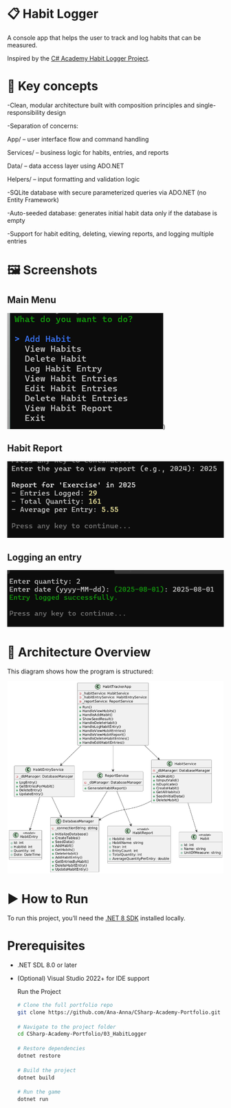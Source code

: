 # 📋 Habit Logger

A console app that helps the user to track and log habits that can be measured.

Inspired by the [C# Academy Habit Logger Project]([https://www.thecsharpacademy.com/project/11/calculator](https://www.thecsharpacademy.com/project/12/habit-logger)).

# 🧠 Key concepts

-Clean, modular architecture built with composition principles and single-responsibility design

-Separation of concerns:

App/ – user interface flow and command handling

Services/ – business logic for habits, entries, and reports

Data/ – data access layer using ADO.NET

Helpers/ – input formatting and validation logic

-SQLite database with secure parameterized queries via ADO.NET (no Entity Framework)

-Auto-seeded database: generates initial habit data only if the database is empty

-Support for habit editing, deleting, viewing reports, and logging multiple entries


# 🖼 Screenshots

## Main Menu
![Main Menu](https://github.com/Ana-Anna/CSharp-Academy-Portfolio/blob/main/03_HabitLogger/Assets/main_menu%20.png))


## Habit Report
![Habit Report](https://github.com/Ana-Anna/CSharp-Academy-Portfolio/blob/main/03_HabitLogger/Assets/habit_report.png)

## Logging an entry
![Logging an entry](https://github.com/Ana-Anna/CSharp-Academy-Portfolio/blob/main/03_HabitLogger/Assets/logging_entry.png)

# 🧭 Architecture Overview

This diagram shows how the program is structured:

![UML Diagram](https://github.com/Ana-Anna/CSharp-Academy-Portfolio/blob/main/03_HabitLogger/Assets/habbitLogger-UML.png)



# ▶️ How to Run

To run this project, you’ll need the [.NET 8 SDK](https://dotnet.microsoft.com/en-us/download/dotnet/8.0) installed locally.

# Prerequisites
- .NET SDL 8.0 or later
- (Optional) Visual Studio 2022+ for IDE support

  Run the Project
  ```bash
  # Clone the full portfolio repo
  git clone https://github.com/Ana-Anna/CSharp-Academy-Portfolio.git

  # Navigate to the project folder
  cd CSharp-Academy-Portfolio/03_HabitLogger

  # Restore dependencies
  dotnet restore

  # Build the project
  dotnet build

  # Run the game
  dotnet run

